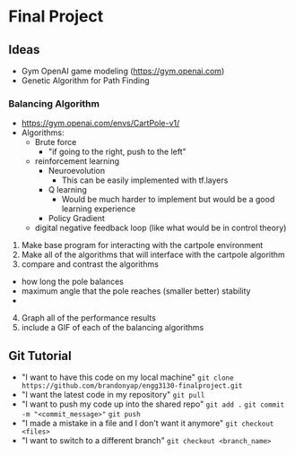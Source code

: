 # Final Project
## Ideas
- Gym OpenAI game modeling (https://gym.openai.com)
- Genetic Algorithm for Path Finding


### Balancing Algorithm
- https://gym.openai.com/envs/CartPole-v1/
- Algorithms: 
  - Brute force
    - "if going to the right, push to the left"
  - reinforcement learning
    - Neuroevolution
      - This can be easily implemented with tf.layers
    - Q learning
      - Would be much harder to implement but would be a good learning experience
    - Policy Gradient
  - digital negative feedback loop (like what would be in control theory)


1) Make base program for interacting with the cartpole environment
2) Make all of the algorithms that will interface with the cartpole algorithm
3) compare and contrast the algorithms
  - how long the pole balances
  - maximum angle that the pole reaches (smaller better) stability
  - 
4) Graph all of the performance results
5) include a GIF of each of the balancing algorithms

## Git Tutorial

- "I want to have this code on my local machine"
`git clone https://github.com/brandonyap/engg3130-finalproject.git`
- "I want the latest code in my repository"
`git pull`
- "I want to push my code up into the shared repo"
`git add .`
`git commit -m "<commit_message>"`
`git push`
- "I made a mistake in a file and I don't want it anymore"
`git checkout <files>`
- "I want to switch to a different branch"
`git checkout <branch_name>`

